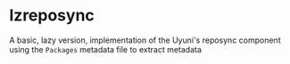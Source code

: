 # lzreposync
A basic, lazy version, implementation of the Uyuni's reposync component using the `Packages` metadata file to extract metadata 
